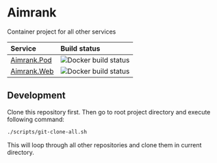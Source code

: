 # Aimrank

Container project for all other services

| Service | Build status |
| :------ | :---------- |
| [Aimrank.Pod](https://github.com/Aimrank/Aimrank.Pod) | ![Docker build status](https://github.com/Aimrank/Aimrank.Pod/workflows/Build/badge.svg) |
| [Aimrank.Web](https://github.com/Aimrank/Aimrank.Web) | ![Docker build status](https://github.com/Aimrank/Aimrank.Web/workflows/Build/badge.svg) |

## Development

Clone this repository first. Then go to root project directory and execute following command:

```bash
./scripts/git-clone-all.sh
```

This will loop through all other repositories and clone them in current directory.
